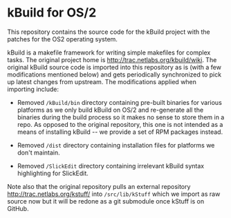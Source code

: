 # kBuild for OS/2

This repository contains the source code for the kBuild project with the patches
for the OS2 operating system.

kBuild is a makefile framework for writing simple makefiles for complex tasks.
The original project home is http://trac.netlabs.org/kbuild/wiki. The original
kBuild source code is imported into this repository as is (with a few
modifications mentioned below) and gets periodically synchronized to pick up
latest changes from upstream. The modifications applied when importing include:

- Removed `/kBuild/bin` directory containing pre-built binaries for various
platforms as we only build kBuild on OS/2 and re-generate all the binaries
during the build process so it makes no sense to store them in a repo.
As opposed to the original repository, this one is not intended as a means of
installing kBuild -- we provide a set of RPM packages instead.

- Removed `/dist` directory containing installation files for platforms we
don't maintain.

- Removed `/SlickEdit` directory containing irrelevant kBuild syntax
highlighting for SlickEdit.

Note also that the original repository pulls an external repository
http://trac.netlabs.org/kstuff/ into `/src/lib/kStuff` which we import as raw
source now but it will be redone as a git submodule once kStuff is on GitHub.
